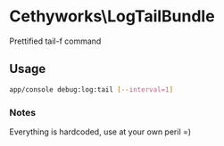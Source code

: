 # Cethyworks\LogTailBundle

Prettified tail-f command
 
## Usage
```sh
app/console debug:log:tail [--interval=1]
```

### Notes
Everything is hardcoded, use at your own peril =)